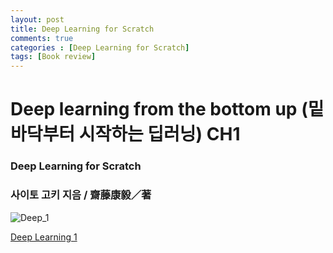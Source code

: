 ```yaml
---
layout: post
title: Deep Learning for Scratch
comments: true
categories : [Deep Learning for Scratch]
tags: [Book review]
---
```


# Deep learning from the bottom up (밑바닥부터 시작하는 딥러닝) CH1

### Deep Learning for Scratch

### 사이토 고키 지음 / **齋藤康毅／著**

![Deep_1](https://user-images.githubusercontent.com/75519839/169656829-9b2c8993-1f6a-4d5b-a824-7e28f801ead3.png)


[Deep Learning 1](https://www.notion.so/de6653e554804121b8d308c004af33e0)